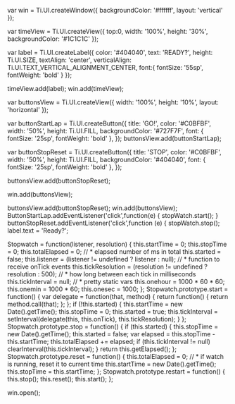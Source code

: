 var win = Ti.UI.createWindow({
 backgroundColor: '#ffffff',
 layout: 'vertical'
});

var timeView = Ti.UI.createView({
 top:0,
 width: '100%',
 height: '30%',
 backgroundColor: '#1C1C1C'
});

var label = Ti.UI.createLabel({
 color: '#404040',
 text: 'READY?',
 height: Ti.UI.SIZE,
 textAlign: 'center',
 verticalAlign: Ti.UI.TEXT_VERTICAL_ALIGNMENT_CENTER,
 font:{
 fontSize: '55sp',
 fontWeight: 'bold'
 }
});

timeView.add(label);
win.add(timeView);

var buttonsView = Ti.UI.createView({
 width: '100%',
 height: '10%',
 layout: 'horizontal'
});

var buttonStartLap = Ti.UI.createButton({
 title: 'GO!',
 color: '#C0BFBF',
 width: '50%',
 height: Ti.UI.FILL,
 backgroundColor: '#727F7F',
 font: {
 fontSize: '25sp',
 fontWeight: 'bold'
 },
});
buttonsView.add(buttonStartLap);

var buttonStopReset = Ti.UI.createButton({
 title: 'STOP',
 color: '#C0BFBF',
 width: '50%',
 height: Ti.UI.FILL,
 backgroundColor: '#404040',
 font: {
 fontSize: '25sp',
 fontWeight: 'bold'
 },
});

buttonsView.add(buttonStopReset);

win.add(buttonsView);


buttonsView.add(buttonStopReset);
win.add(buttonsView);
ButtonStartLap.addEventListener('click',function(e) {
stopWatch.start();
}
buttonStopReset.addEventListener('click',function (e) {
stopWatch.stop();
label.text = 'Ready?';

Stopwatch = function(listener, resolution) {
this.startTime = 0;
this.stopTime = 0;
this.totalElapsed = 0; // * elapsed number of ms in total
this.started = false;
this.listener = (listener != undefined ? listener : null); // * function to receive onTick events
this.tickResolution = (resolution != undefined ? resolution : 500); // * how long between each tick in milliseconds
this.tickInterval = null;
// * pretty static vars
this.onehour = 1000 * 60 * 60;
this.onemin = 1000 * 60;
this.onesec = 1000;
};
Stopwatch.prototype.start = function() {
var delegate = function(that, method) { return function() { return
method.call(that); }; };
if (!this.started) {
 this.startTime = new Date().getTime();
 this.stopTime = 0;
 this.started = true;
 this.tickInterval = setInterval(delegate(this, this.onTick),
this.tickResolution);
}
};
Stopwatch.prototype.stop = function() {
if (this.started) {
 this.stopTime = new Date().getTime();
 this.started = false;
 var elapsed = this.stopTime - this.startTime;
 this.totalElapsed += elapsed;
 if (this.tickInterval != null)
 clearInterval(this.tickInterval);
}
return this.getElapsed();
};
Stopwatch.prototype.reset = function() {
this.totalElapsed = 0;
// * if watch is running, reset it to current time
this.startTime = new Date().getTime();
this.stopTime = this.startTime;
};
Stopwatch.prototype.restart = function() {
this.stop();
this.reset();
this.start();
};

win.open();

